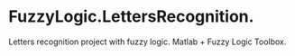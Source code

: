 # FuzzyLogic.LettersRecognition.
Letters recognition project with fuzzy logic. Matlab + Fuzzy Logic Toolbox.
